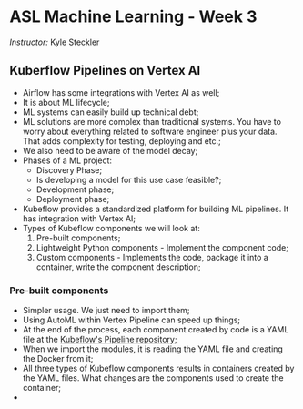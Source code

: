 # ASL Machine Learning - Week 3

*Instructor:* Kyle Steckler

## Kuberflow Pipelines on Vertex AI

- Airflow has some integrations with Vertex AI as well;
- It is about ML lifecycle;
- ML systems can easily build up technical debt;
- ML solutions are more complex than traditional systems. You have to worry about everything related to software engineer plus your data. That adds complexity for testing, deploying and etc.;
- We also need to be aware of the model decay;
- Phases of a ML project:
  - Discovery Phase;
  - Is developing a model for this use case feasible?;
  - Development phase;
  - Deployment phase;
- Kubeflow provides a standardized platform for building ML pipelines. It has integration with Vertex AI;
- Types of Kubeflow components we will look at:
  1. Pre-built components;
  1. Lightweight Python components - Implement the component code;
  1. Custom components - Implements the code, package it into a container, write the component description;

### Pre-built components

- Simpler usage. We just need to import them;
- Using AutoML within Vertex Pipeline can speed up things;
- At the end of the process, each component created by code is a YAML file at the [Kubeflow's Pipeline repository](https://github.com/kubeflow/pipelines);
- When we import the modules, it is reading the YAML file and creating the Docker from it;
- All three types of Kubeflow components results in containers created by the YAML files. What changes are the components used to create the container;
-
